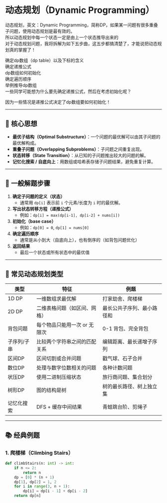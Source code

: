 <!--
 * @Author: Cao Yuwei 108244861+Cacidy@users.noreply.github.com
 * @Date: 2025-03-22 21:21:14
 * @LastEditors: Cao Yuwei 108244861+Cacidy@users.noreply.github.com
 * @LastEditTime: 2025-03-23 10:42:45
 * @FilePath: /leetcode-master/ownnotes/动态规划笔记.md
 * @Description: 这是默认设置,请设置`customMade`, 打开koroFileHeader查看配置 进行设置: https://github.com/OBKoro1/koro1FileHeader/wiki/%E9%85%8D%E7%BD%AE
-->
# 动态规划（Dynamic Programming）

动态规划，英文：Dynamic Programming，简称DP，如果某一问题有很多重叠子问题，使用动态规划是最有效的。  
所以动态规划中每一个状态一定是由上一个状态推导出来的  
对于动态规划问题，我将拆解为如下五步曲，这五步都搞清楚了，才能说把动态规划真的掌握了！  

确定dp数组（dp table）以及下标的含义  
确定递推公式  
dp数组如何初始化  
确定遍历顺序  
举例推导dp数组  
一些同学可能想为什么要先确定递推公式，然后在考虑初始化呢？  

因为一些情况是递推公式决定了dp数组要如何初始化！  

---

## 🧠 核心思想

- **最优子结构（Optimal Substructure）**：一个问题的最优解可以由其子问题的最优解构成。
- **重叠子问题（Overlapping Subproblems）**：子问题之间重复出现。
- **状态转移（State Transition）**：从已知的子问题推出较大的问题的解。
- **记忆化搜索 / 自底向上**：用数组或哈希表存储子问题结果，避免重复计算。

---

## 🧱 一般解题步骤

1. **确定子问题的定义（状态）**
   - 通常用 `dp[i]` 表示前 `i` 个元素/长度为 `i` 时的最优解。
2. **写出状态转移方程（递推公式）**
   - 例如：`dp[i] = max(dp[i-1], dp[i-2] + nums[i])`
3. **初始化（base case）**
   - 例如：`dp[0] = 0`, `dp[1] = nums[0]`
4. **确定遍历顺序**
   - 通常是从小到大（自底向上），也有倒序的（如背包问题优化）
5. **返回结果**
   - 最后一个状态或所有状态中的最优值

---

## 🧮 常见动态规划类型

| 类型           | 特征                                     | 例题                         |
|----------------|------------------------------------------|------------------------------|
| 1D DP          | 一维数组求最优解                         | 打家劫舍、爬楼梯              |
| 2D DP          | 二维表格问题（如区间、网格）             | 最长公共子序列、最小路径和    |
| 背包问题        | 每个物品只能用一次 or 无限次             | 0-1 背包、完全背包            |
| 子序列/子串     | 比较两个字符串之间的匹配关系             | 编辑距离、最长递增子序列      |
| 区间DP         | 区间切割或合并问题                       | 戳气球、石子合并              |
| 数位DP         | 处理与数字位数相关的问题                 | 各种计数问题                  |
| 状压DP         | 使用二进制压缩状态                       | 旅行商问题、集合划分          |
| 树形DP         | 图的结构是树                             | 树的最长路径、树上独立集      |
| 记忆化搜索     | DFS + 缓存中间结果                       | 青蛙跳台阶、剪绳子            |

---

## 📚 经典例题

### 1. 爬楼梯（Climbing Stairs）

```python
def climbStairs(n: int) -> int:
    if n <= 2:
        return n
    dp = [0] * (n + 1)
    dp[1], dp[2] = 1, 2
    for i in range(3, n + 1):
        dp[i] = dp[i - 1] + dp[i - 2]
    return dp[n]
```  

